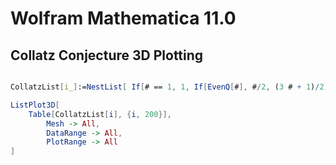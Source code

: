 
# Wolfram Mathematica 11.0
## Collatz Conjecture 3D Plotting
```Mathematica

CollatzList[i_]:=NestList[ If[# == 1, 1, If[EvenQ[#], #/2, (3 # + 1)/2]] &, i, 100]

ListPlot3D[
    Table[CollatzList[i], {i, 200}],
        Mesh -> All,
        DataRange -> All,
        PlotRange -> All
]
```
